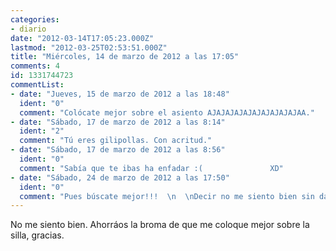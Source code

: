 ```yaml
---
categories:
- diario
date: "2012-03-14T17:05:23.000Z"
lastmod: "2012-03-25T02:53:51.000Z"
title: "Miércoles, 14 de marzo de 2012 a las 17:05"
comments: 4
id: 1331744723
commentList:
- date: "Jueves, 15 de marzo de 2012 a las 18:48"
  ident: "0"
  comment: "Colócate mejor sobre el asiento AJAJAJAJAJAJAJAJAJAJAA."
- date: "Sábado, 17 de marzo de 2012 a las 8:14"
  ident: "2"
  comment: "Tú eres gilipollas. Con acritud."
- date: "Sábado, 17 de marzo de 2012 a las 8:56"
  ident: "0"
  comment: "Sabía que te ibas ha enfadar :(               XD"
- date: "Sábado, 24 de marzo de 2012 a las 17:50"
  ident: "0"
  comment: "Pues búscate mejor!!!  \n  \nDecir no me siento bien sin dar más matices es no decir nada... se te ha pasado la cena y por eso no te sientes bien? Algo mucho más grave?"
---
```


No me siento bien. Ahorráos la broma de que me coloque mejor sobre la silla, gracias.